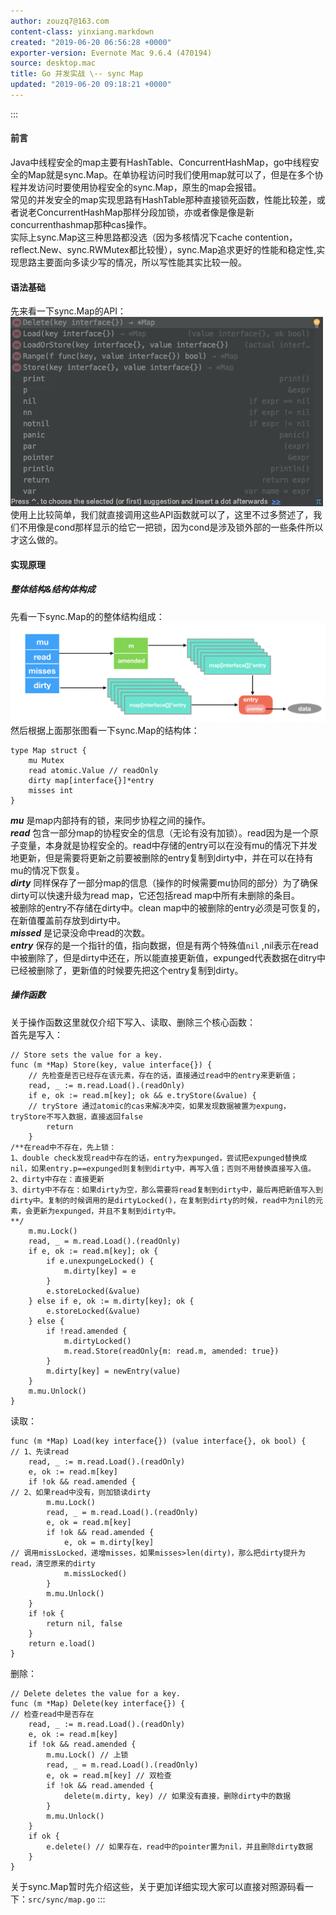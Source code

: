 ```yaml
---
author: zouzq7@163.com
content-class: yinxiang.markdown
created: "2019-06-20 06:56:28 +0000"
exporter-version: Evernote Mac 9.6.4 (470194)
source: desktop.mac
title: Go 并发实战 \-- sync Map
updated: "2019-06-20 09:18:21 +0000"
---
```


:::  
#### 前言  

Java中线程安全的map主要有HashTable、ConcurrentHashMap，go中线程安全的Map就是sync.Map。在单协程访问时我们使用map就可以了，但是在多个协程并发访问时要使用协程安全的sync.Map，原生的map会报错。\
常见的并发安全的map实现思路有HashTable那种直接锁死函数，性能比较差，或者说老ConcurrentHashMap那样分段加锁，亦或者像是像是新concurrenthashmap那种cas操作。\
实际上sync.Map这三种思路都没选（因为多核情况下cache
contention，reflect.New、sync.RWMutex都比较慢），sync.Map追求更好的性能和稳定性,实现思路主要面向多读少写的情况，所以写性能其实比较一般。

#### 语法基础  

先来看一下sync.Map的API：\
![](Go%20%E5%B9%B6%E5%8F%91%E5%AE%9E%E6%88%98%20--%20sync%20Map.resources/255C40A7-BD9A-48E7-860D-0C4C1873CB4D.png) 
 \
使用上比较简单，我们就直接调用这些API函数就可以了，这里不过多赘述了，我们不用像是cond那样显示的给它一把锁，因为cond是涉及锁外部的一些条件所以才这么做的。

#### 实现原理  

##### 整体结构&结构体构成  

先看一下sync.Map的的整体结构组成：\
![](Go%20%E5%B9%B6%E5%8F%91%E5%AE%9E%E6%88%98%20--%20sync%20Map.resources/5C9D8638-4713-43FE-92A9-DA64743B6082.png) 
 \
然后根据上面那张图看一下sync.Map的结构体：

```  
type Map struct {
    mu Mutex
    read atomic.Value // readOnly
    dirty map[interface{}]*entry
    misses int
}
```

***mu*** 是map内部持有的锁，来同步协程之间的操作。\
***read***
包含一部分map的协程安全的信息（无论有没有加锁）。read因为是一个原子变量，本身就是协程安全的。read中存储的entry可以在没有mu的情况下并发地更新，但是需要将更新之前要被删除的entry复制到dirty中，并在可以在持有mu的情况下恢复。\
***dirty***
同样保存了一部分map的信息（操作的时候需要mu协同的部分）为了确保dirty可以快速升级为read
map，它还包括read map中所有未删除的条目。\
被删除的entry不存储在dirty中。clean
map中的被删除的entry必须是可恢复的，在新值覆盖前存放到dirty中。\
***missed*** 是记录没命中read的次数。\
***entry***
保存的是一个指针的值，指向数据，但是有两个特殊值`nil` ,nil表示在read中被删除了，但是dirty中还在，所以能直接更新值，expunged代表数据在ditry中已经被删除了，更新值的时候要先把这个entry复制到dirty。

##### 操作函数  

关于操作函数这里就仅介绍下写入、读取、删除三个核心函数：\
首先是写入：

```  
// Store sets the value for a key.
func (m *Map) Store(key, value interface{}) {
    // 先检查是否已经存在该元素，存在的话，直接通过read中的entry来更新值；
    read, _ := m.read.Load().(readOnly)
    if e, ok := read.m[key]; ok && e.tryStore(&value) {
    // tryStore 通过atomic的cas来解决冲突，如果发现数据被置为expung，tryStore不写入数据，直接返回false
        return
    }
/**在read中不存在，先上锁：
1、double check发现read中存在的话，entry为expunged，尝试把expunged替换成nil，如果entry.p==expunged则复制到dirty中，再写入值；否则不用替换直接写入值。
2、dirty中存在：直接更新
3、dirty中不存在：如果dirty为空，那么需要将read复制到dirty中，最后再把新值写入到dirty中。复制的时候调用的是dirtyLocked()，在复制到dirty的时候，read中为nil的元素，会更新为expunged，并且不复制到dirty中。
**/
    m.mu.Lock()
    read, _ = m.read.Load().(readOnly)
    if e, ok := read.m[key]; ok {
        if e.unexpungeLocked() {
            m.dirty[key] = e
        }
        e.storeLocked(&value)
    } else if e, ok := m.dirty[key]; ok {
        e.storeLocked(&value)
    } else {
        if !read.amended {
            m.dirtyLocked()
            m.read.Store(readOnly{m: read.m, amended: true})
        }
        m.dirty[key] = newEntry(value)
    }
    m.mu.Unlock()
}
```

读取：

```  
func (m *Map) Load(key interface{}) (value interface{}, ok bool) {
// 1、先读read
    read, _ := m.read.Load().(readOnly)
    e, ok := read.m[key]
    if !ok && read.amended {
// 2、如果read中没有，则加锁读dirty
        m.mu.Lock()
        read, _ = m.read.Load().(readOnly)
        e, ok = read.m[key]
        if !ok && read.amended {
            e, ok = m.dirty[key]
// 调用missLocked，递增misses，如果misses>len(dirty)，那么把dirty提升为read，清空原来的dirty
            m.missLocked()
        }
        m.mu.Unlock()
    }
    if !ok {
        return nil, false
    }
    return e.load()
}
```

删除：

```  
// Delete deletes the value for a key.
func (m *Map) Delete(key interface{}) {
// 检查read中是否存在
    read, _ := m.read.Load().(readOnly) 
    e, ok := read.m[key]
    if !ok && read.amended {
        m.mu.Lock() // 上锁
        read, _ = m.read.Load().(readOnly)
        e, ok = read.m[key] // 双检查
        if !ok && read.amended {
            delete(m.dirty, key) // 如果没有直接，删除dirty中的数据
        }
        m.mu.Unlock()
    }
    if ok {
        e.delete() // 如果存在，read中的pointer置为nil，并且删除dirty数据
    }
}
```

关于sync.Map暂时先介绍这些，关于更加详细实现大家可以直接对照源码看一下：`src/sync/map.go` 
:::

 
